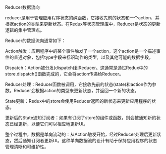 Reducer数据流向


reducer是用于管理应用程序状态的纯函数，它接收先前的状态和一个action，并根据action的类型来更新状态。在Redux等状态管理库中，Reducer是状态的更新逻辑的集中管理点。

Reducer的数据流向通常如下：

Action触发：应用程序中的某个事件触发了一个action，这个action是一个描述事件的普通对象，包括type字段来标识动作的类型，以及其他可能的数据字段。

Dispatch：Action被分发(dispatch)到Reducer。这通常是通过Redux中的store.dispatch()函数完成的，它会将action传递给Reducer。

Reducer处理：Reducer函数被调用，它接收先前的状态(state)和action作为参数。Reducer会根据action的类型来更新状态，并返回一个新的状态。

State更新：Redux中的store会使用Reducer返回的新状态来更新应用程序的状态。

更新后的State通知订阅者：如果有订阅了store的组件或函数，则会被通知新的状态已经更新，以便它们可以相应地更新UI。

整个过程中，数据是单向流动的：从Action触发开始，经过Reducer处理后更新状态，然后通知订阅者更新UI。这种单向数据流的设计有助于保持应用程序的状态管理清晰和可维护性。